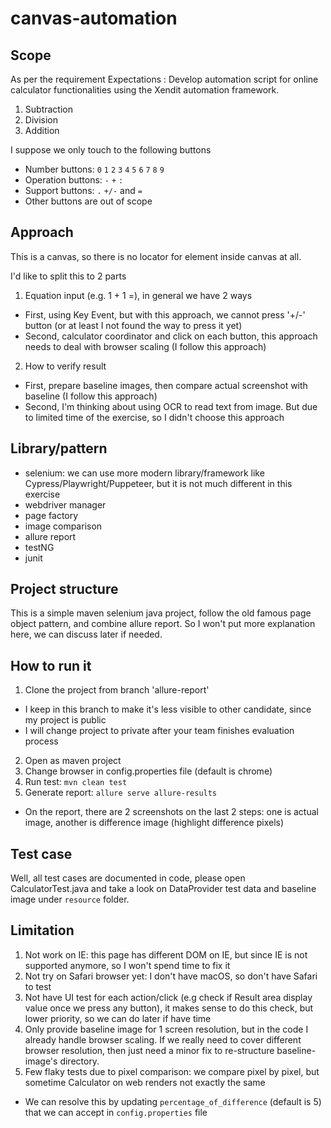 # canvas-automation
## Scope
As per the requirement
  Expectations : Develop automation script for online calculator functionalities using the Xendit automation framework.
  1. Subtraction
  2. Division
  3. Addition

I suppose we only touch to the following buttons
  - Number buttons: `0` `1` `2` `3` `4` `5` `6` `7` `8` `9`
  - Operation buttons: `-` `+` `:`
  - Support buttons: `.` `+/-` and `=`
  - Other buttons are out of scope


## Approach
This is a canvas, so there is no locator for element inside canvas at all.

I'd like to split this to 2 parts
1. Equation input (e.g. 1 + 1 =), in general we have 2 ways
  - First, using Key Event, but with this approach, we cannot press '+/-' button (or at least I not found the way to press it yet)
  - Second, calculator coordinator and click on each button, this approach needs to deal with browser scaling (I follow this approach)
2. How to verify result
  - First, prepare baseline images, then compare actual screenshot with baseline (I follow this approach)
  - Second, I'm thinking about using OCR to read text from image. But due to limited time of the exercise, so I didn't choose this approach
  
## Library/pattern
 - selenium: we can use more modern library/framework like Cypress/Playwright/Puppeteer, but it is not much different in this exercise
 - webdriver manager
 - page factory
 - image comparison
 - allure report
 - testNG
 - junit

## Project structure
This is a simple maven selenium java project, follow the old famous page object pattern, and combine allure report. So I won't put more explanation here, we can discuss later if needed.

## How to run it
1. Clone the project from branch 'allure-report'
  - I keep in this branch to make it's less visible to other candidate, since my project is public
  - I will change project to private after your team finishes evaluation process
2. Open as maven project
3. Change browser in config.properties file (default is chrome)
4. Run test: `mvn clean test`
5. Generate report: `allure serve allure-results`
  - On the report, there are 2 screenshots on the last 2 steps: one is actual image, another is difference image (highlight difference pixels)

## Test case
Well, all test cases are documented in code, please open CalculatorTest.java and take a look on DataProvider test data and baseline image under `resource` folder.

## Limitation
1. Not work on IE: this page has different DOM on IE, but since IE is not supported anymore, so I won't spend time to fix it
2. Not try on Safari browser yet: I don't have macOS, so don't have Safari to test
3. Not have UI test for each action/click (e.g check if Result area display value once we press any button), it makes sense to do this check, but lower priority, so we can do later if have time
4. Only provide baseline image for 1 screen resolution, but in the code I already handle browser scaling. If we really need to cover different browser resolution, then just need a minor fix to re-structure baseline-image's directory.
5. Few flaky tests due to pixel comparison: we compare pixel by pixel, but sometime Calculator on web renders not exactly the same
  - We can resolve this by updating `percentage_of_difference` (default is 5) that we can accept in `config.properties` file
